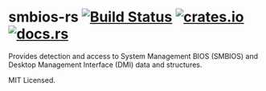 # smbios-rs [![Build Status](https://travis-ci.org/mdlayher/smbios-rs.svg?branch=master)](https://travis-ci.org/mdlayher/smbios-rs) [![crates.io](https://img.shields.io/crates/v/smbios.svg)](https://crates.io/crates/smbios) [![docs.rs](https://docs.rs/smbios/badge.svg)](https://docs.rs/smbios)

Provides detection and access to System Management BIOS (SMBIOS) and
Desktop Management Interface (DMI) data and structures.

MIT Licensed.
